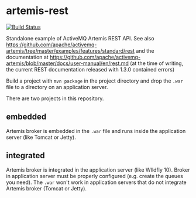 # artemis-rest

[![Build Status](https://travis-ci.org/jdanekrh/artemis-rest.svg?branch=master)](https://travis-ci.org/jdanekrh/artemis-rest)

Standalone example of ActiveMQ Artemis REST API. See also https://github.com/apache/activemq-artemis/tree/master/examples/features/standard/rest and the documentation at 
https://github.com/apache/activemq-artemis/blob/master/docs/user-manual/en/rest.md (at the time of writing, the current REST documentation released with 1.3.0 contained errors)

Build a project with `mvn package` in the project directory and drop the `.war` file to a directory on an application server.

There are two projects in this repository.

## embedded

Artemis broker is embedded in the `.war` file and runs inside the application server (like Tomcat or Jetty).

## integrated

Artemis broker is integrated in the application server (like WIldfly 10). Broker in application server must be properly configured (e.g. create the queues you need). The `.war` won't work in application servers that do not integrate Artemis broker (Tomcat or Jetty).
